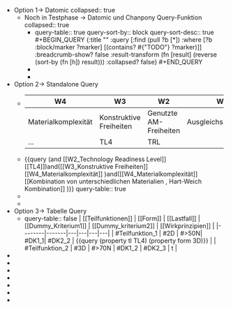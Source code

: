 - Option 1-> Datomic
  collapsed:: true
	- Noch in Testphase -> Datomic und Chanpony Query-Funktion
	  collapsed:: true
		- query-table:: true
		  query-sort-by:: block
		  query-sort-desc:: true
		  #+BEGIN_QUERY
		  {:title ""
		   :query [:find (pull ?b [*])
		           :where [?b :block/marker ?marker]
		          	      [(contains? #{"TODO"} ?marker)]]
		   :breadcrumb-show? false
		   :result-transform (fn [result] (reverse (sort-by (fn [h]) result)))
		   :collapsed? false}
		  #+END_QUERY
		-
		-
- Option 2-> Standalone Query
	- | W4 | W3 | W2 | W1 | 
	  |--------|-------|---|---|
	  | Materialkomplexität | Konstruktive Freiheiten | Genutzte AM-Freiheiten| Ausgleichsbewegung| 
	  | ... | TL4 | TRL |  |
	- {{query  (and [[W2_Technology Readiness Level]][[TL4]])and([[W3_Konstruktive Freiheiten]] [[W4_Materialkomplexität]] )and([[W4_Materialkomplexität]] [[Kombination von unterschiedlichen Materialien , Hart-Weich Kombination]] )}}
	  query-table:: true
	-
	-
- Option 3-> Tabelle Query
	- query-table:: false
	  | [[Teilfunktionen]] | [[Form]] | [[Lastfall]] | [[Dummy_Kriterium1]] | [[Dummy_kriterium2]] | [[Wirkprinzipien]] |
	  |--------|-------|---|---|---|---|
	  | #Teilfunktion_1 | #2D | #>50N| #DK1_1| #DK2_2 | {{query  (property tl TL4) (property form 3D)}} |
	  | #Teilfunktion_2 | #3D | #>70N | #DK1_2 | #DK2_3 | t |
-
-
-
-
-
-
-